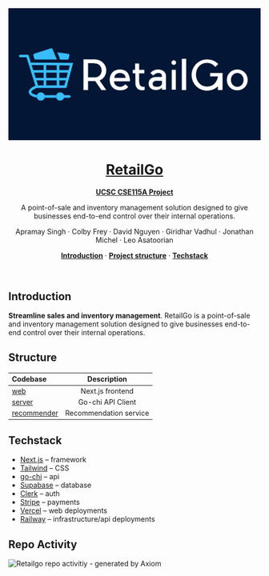 <a href="https://retail-go.vercel.app">
  <img alt="RetailGo – a point-of-sale and inventory management solution designed to give businesses end-to-end control over their internal operations." src="https://raw.githubusercontent.com/daxidngyn/RetailGo/main/web/public/retailgo-banner.png">
  <h1 align="center">RetailGo</h1>
  <p align="center"><strong>UCSC CSE115A Project</strong></p>
</a>

<p align="center">
  A point-of-sale and inventory management solution designed to give businesses end-to-end control over their internal operations.
</p>

<p align="center">
  <span>Apramay Singh</span> ·
  <span>Colby Frey</span> ·
  <span>David Nguyen</span> ·
  <span>Giridhar Vadhul</span> ·
  <span>Jonathan Michel</span> ·
  <span>Leo Asatoorian</span>
</p>

<p align="center">
  <a href="#introduction"><strong>Introduction</strong></a> ·
    <a href="#structure"><strong>Project structure</strong></a> ·
  <a href="#techstack"><strong>Techstack</strong></a>
</p>
<br/>

## Introduction

**Streamline sales and inventory management**. RetailGo is a point-of-sale and inventory management solution designed to give businesses end-to-end control over their internal operations.

## Structure

| Codebase              |      Description          |
| :-------------------- | :-----------------------: |
| [web](web)            |      Next.js frontend     |
| [server](server)      |      Go-chi API Client    |
| [recommender](recommender)      | Recommendation service     |

## Techstack
- [Next.js](https://nextjs.org/) – framework
- [Tailwind](https://tailwindcss.com/) – CSS
- [go-chi](https://github.com/go-chi/chi) – api
- [Supabase](https://supabase.com/) – database
- [Clerk](https://clerk.com/) – auth
- [Stripe](https://stripe.com/) – payments
- [Vercel](https://vercel.com/) – web deployments
- [Railway](https://railway.app/) – infrastructure/api deployments

## Repo Activity

![Retailgo repo activitiy - generated by Axiom](https://repobeats.axiom.co/api/embed/73589d476633930dfd6d7273c3ffbfef6af2e358.svg "Repobeats analytics image")
